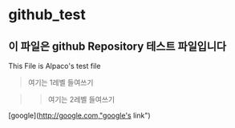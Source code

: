 # github_test

## 이 파일은 github Repository 테스트 파일입니다
This File is Alpaco's test file

> 여기는 1레벨 들여쓰기

>> 여기는 2레벨 들여쓰기

[google](http://google.com,"google's link")
